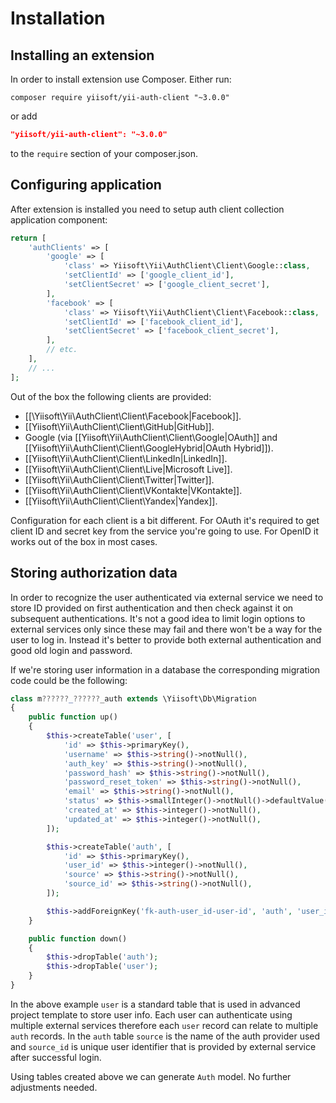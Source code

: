 Installation
============

## Installing an extension

In order to install extension use Composer. Either run:

```
composer require yiisoft/yii-auth-client "~3.0.0"
```

or add

```json
"yiisoft/yii-auth-client": "~3.0.0"
```

to the `require` section of your composer.json.

## Configuring application

After extension is installed you need to setup auth client collection application component:

```php
return [
    'authClients' => [
        'google' => [
            'class' => Yiisoft\Yii\AuthClient\Client\Google::class,
            'setClientId' => ['google_client_id'],
            'setClientSecret' => ['google_client_secret'],
        ],
        'facebook' => [
            'class' => Yiisoft\Yii\AuthClient\Client\Facebook::class,
            'setClientId' => ['facebook_client_id'],
            'setClientSecret' => ['facebook_client_secret'],
        ],
        // etc.
    ],
    // ...
];
```

Out of the box the following clients are provided:

- [[\Yiisoft\Yii\AuthClient\Client\Facebook|Facebook]].
- [[Yiisoft\Yii\AuthClient\Client\GitHub|GitHub]].
- Google (via [[Yiisoft\Yii\AuthClient\Client\Google|OAuth]] and [[Yiisoft\Yii\AuthClient\Client\GoogleHybrid|OAuth Hybrid]]).
- [[Yiisoft\Yii\AuthClient\Client\LinkedIn|LinkedIn]].
- [[Yiisoft\Yii\AuthClient\Client\Live|Microsoft Live]].
- [[Yiisoft\Yii\AuthClient\Client\Twitter|Twitter]].
- [[Yiisoft\Yii\AuthClient\Client\VKontakte|VKontakte]].
- [[Yiisoft\Yii\AuthClient\Client\Yandex|Yandex]].

Configuration for each client is a bit different. For OAuth it's required to get client ID and secret key from
the service you're going to use. For OpenID it works out of the box in most cases.

## Storing authorization data

In order to recognize the user authenticated via external service we need to store ID provided on first authentication
and then check against it on subsequent authentications. It's not a good idea to limit login options to external
services only since these may fail and there won't be a way for the user to log in. Instead it's better to provide
both external authentication and good old login and password.

If we're storing user information in a database the corresponding migration code could be the following:

```php
class m??????_??????_auth extends \Yiisoft\Db\Migration
{
    public function up()
    {
        $this->createTable('user', [
            'id' => $this->primaryKey(),
            'username' => $this->string()->notNull(),
            'auth_key' => $this->string()->notNull(),
            'password_hash' => $this->string()->notNull(),
            'password_reset_token' => $this->string()->notNull(),
            'email' => $this->string()->notNull(),
            'status' => $this->smallInteger()->notNull()->defaultValue(10),
            'created_at' => $this->integer()->notNull(),
            'updated_at' => $this->integer()->notNull(),
        ]);

        $this->createTable('auth', [
            'id' => $this->primaryKey(),
            'user_id' => $this->integer()->notNull(),
            'source' => $this->string()->notNull(),
            'source_id' => $this->string()->notNull(),
        ]);

        $this->addForeignKey('fk-auth-user_id-user-id', 'auth', 'user_id', 'user', 'id', 'CASCADE', 'CASCADE');
    }

    public function down()
    {
        $this->dropTable('auth');
        $this->dropTable('user');
    }
}
```

In the above example `user` is a standard table that is used in advanced project template to store user info.
Each user can authenticate using multiple external services therefore each `user` record can relate to
multiple `auth` records. In the `auth` table `source` is the name of the auth provider used and `source_id` is
unique user identifier that is provided by external service after successful login.

Using tables created above we can generate `Auth` model. No further adjustments needed.

